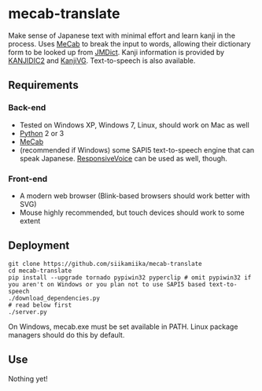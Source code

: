 # mecab-translate

Make sense of Japanese text with minimal effort and learn kanji in the process. Uses [MeCab](https://github.com/taku910/mecab) to break the input to words, allowing their dictionary form to be looked up from [JMDict](http://www.edrdg.org/jmdict/j_jmdict.html). Kanji information is provided by [KANJIDIC2](http://www.edrdg.org/kanjidic/kanjd2index.html) and [KanjiVG](http://kanjivg.tagaini.net/). Text-to-speech is also available.

## Requirements

### Back-end

* Tested on Windows XP, Windows 7, Linux, should work on Mac as well
* [Python](https://www.python.org/downloads/) 2 or 3
* [MeCab](https://github.com/taku910/mecab)
* (recommended if Windows) some SAPI5 text-to-speech engine that can speak Japanese. [ResponsiveVoice](http://responsivevoice.org/) can be used as well, though.

### Front-end

* A modern web browser (Blink-based browsers should work better with SVG)
* Mouse highly recommended, but touch devices should work to some extent

## Deployment

    git clone https://github.com/siikamiika/mecab-translate
    cd mecab-translate
    pip install --upgrade tornado pypiwin32 pyperclip # omit pypiwin32 if you aren't on Windows or you plan not to use SAPI5 based text-to-speech
    ./download_dependencies.py
    # read below first
    ./server.py

On Windows, mecab.exe must be set available in PATH. Linux package managers should do this by default.

## Use

Nothing yet!
